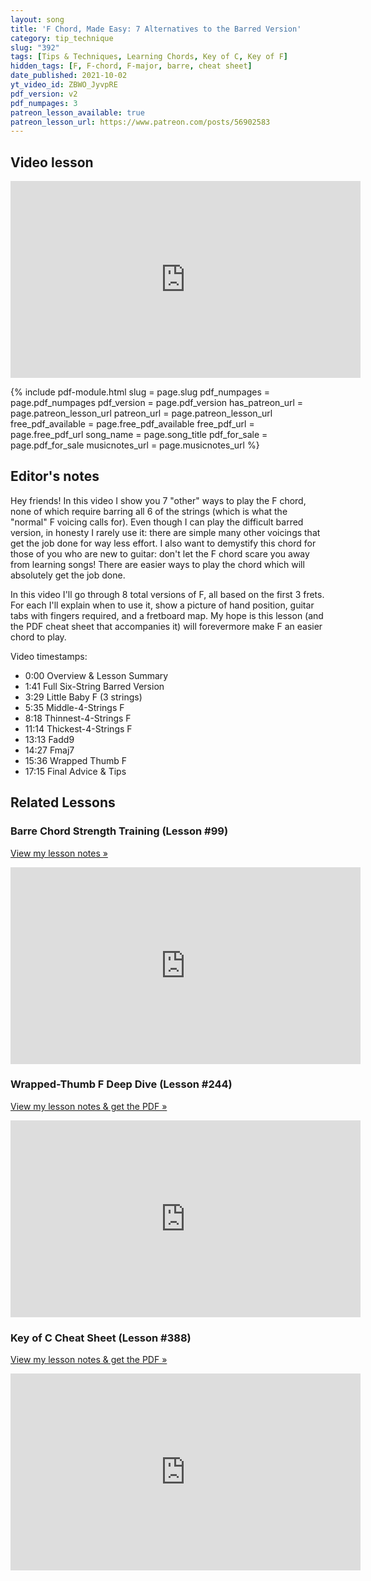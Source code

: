 ```yaml
---
layout: song
title: 'F Chord, Made Easy: 7 Alternatives to the Barred Version'
category: tip_technique
slug: "392"
tags: [Tips & Techniques, Learning Chords, Key of C, Key of F]
hidden_tags: [F, F-chord, F-major, barre, cheat sheet]
date_published: 2021-10-02
yt_video_id: ZBWO_JyvpRE
pdf_version: v2
pdf_numpages: 3
patreon_lesson_available: true
patreon_lesson_url: https://www.patreon.com/posts/56902583
---
```


## Video lesson

<iframe width="560" height="315" src="https://www.youtube.com/embed/{{page.yt_video_id}}" frameborder="0" allow="accelerometer; autoplay; encrypted-media; gyroscope; picture-in-picture" allowfullscreen></iframe>

{% include pdf-module.html slug = page.slug pdf_numpages = page.pdf_numpages pdf_version = page.pdf_version has_patreon_url = page.patreon_lesson_url patreon_url = page.patreon_lesson_url free_pdf_available = page.free_pdf_available free_pdf_url = page.free_pdf_url song_name = page.song_title pdf_for_sale = page.pdf_for_sale musicnotes_url = page.musicnotes_url %}

## Editor's notes

Hey friends! In this video I show you 7 "other" ways to play the F chord, none of which require barring all 6 of the strings (which is what the "normal" F voicing calls for). Even though I can play the difficult barred version, in honesty I rarely use it: there are simple many other voicings that get the job done for way less effort. I also want to demystify this chord for those of you who are new to guitar: don't let the F chord scare you away from learning songs! There are easier ways to play the chord which will absolutely get the job done.

In this video I'll go through 8 total versions of F, all based on the first 3 frets. For each I'll explain when to use it, show a picture of hand position, guitar tabs with fingers required, and a fretboard map. My hope is this lesson (and the PDF cheat sheet that accompanies it) will forevermore make F an easier chord to play.

Video timestamps:

- 0:00 Overview & Lesson Summary
- 1:41 Full Six-String Barred Version
- 3:29 Little Baby F (3 strings)
- 5:35 Middle-4-Strings F
- 8:18 Thinnest-4-Strings F
- 11:14 Thickest-4-Strings F
- 13:13 Fadd9
- 14:27 Fmaj7
- 15:36 Wrapped Thumb F
- 17:15 Final Advice & Tips

## Related Lessons

### Barre Chord Strength Training (Lesson #99)

[View my lesson notes »](https://playsongnotes.com/lessons/99/)

<iframe width="560" height="315" src="https://www.youtube.com/embed/PI4Pce2HonM" frameborder="0" allow="accelerometer; autoplay; encrypted-media; gyroscope; picture-in-picture" allowfullscreen></iframe>

### Wrapped-Thumb F Deep Dive (Lesson #244)

[View my lesson notes & get the PDF »](https://playsongnotes.com/lessons/244/)

<iframe width="560" height="315" src="https://www.youtube.com/embed/0GXSdqf4lIk" frameborder="0" allow="accelerometer; autoplay; encrypted-media; gyroscope; picture-in-picture" allowfullscreen></iframe>

### Key of C Cheat Sheet (Lesson #388)

[View my lesson notes & get the PDF »](https://playsongnotes.com/lessons/388/)

<iframe width="560" height="315" src="https://www.youtube.com/embed/idpDK_QMpTI" frameborder="0" allow="accelerometer; autoplay; encrypted-media; gyroscope; picture-in-picture" allowfullscreen></iframe>
